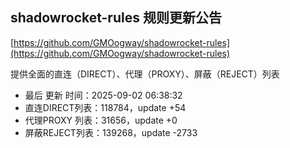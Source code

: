 ## shadowrocket-rules 规则更新公告

[https://github.com/GMOogway/shadowrocket-rules](https://github.com/GMOogway/shadowrocket-rules)

提供全面的直连（DIRECT）、代理（PROXY）、屏蔽（REJECT）列表
- 最后 更新 时间：2025-09-02 06:38:32
- 直连DIRECT列表：118784，update +54
- 代理PROXY 列表：31656，update +0
- 屏蔽REJECT列表：139268，update -2733